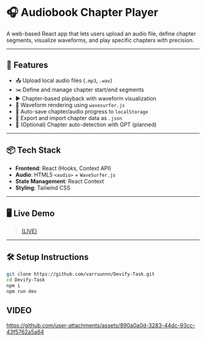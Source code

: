 # 🎧 Audiobook Chapter Player

A web-based React app that lets users upload an audio file, define chapter segments, visualize waveforms, and play specific chapters with precision.

---

## 🚀 Features

- 📤 Upload local audio files (`.mp3`, `.wav`)
- ✂️ Define and manage chapter start/end segments
- ▶️ Chapter-based playback with waveform visualization
- 🌊 Waveform rendering using `wavesurfer.js`
- 💾 Auto-save chapter/audio progress to `localStorage`
- 🔁 Export and import chapter data as `.json`
- 🧠 (Optional) Chapter auto-detection with GPT (planned)

---

## 📦 Tech Stack

- **Frontend**: React (Hooks, Context API)
- **Audio**: HTML5 `<audio>` + `WaveSurfer.js`
- **State Management**: React Context
- **Styling**: Tailwind CSS

---

## 🖥️ Live Demo

> [(LIVE)](https://audioplayer-three.vercel.app/)

---

## 🛠️ Setup Instructions

```bash
git clone https://github.com/varruunnn/Devify-Task.git
cd Devify-Task
npm i
npm run dev
```

## VIDEO

https://github.com/user-attachments/assets/890a0a0d-3283-44dc-93cc-43f5762a5a64

